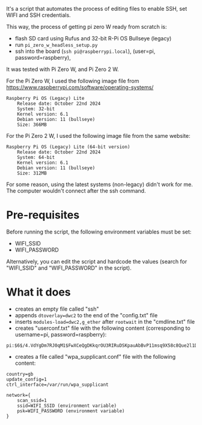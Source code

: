 
It's a script that automates the process of editing files to enable SSH, set WIFI and SSH credentials.

This way, the process of getting pi zero W ready from scratch is:
* flash SD card using Rufus and 32-bit R-Pi OS Bullseye (legacy)  
* run `pi_zero_w_headless_setup.py`  
* ssh into the board (`ssh pi@raspberrypi.local`), (user=pi, password=raspberry),   

It was tested with Pi Zero W, and Pi Zero 2 W.

For the Pi Zero W, I used the following image file from https://www.raspberrypi.com/software/operating-systems/
```
Raspberry Pi OS (Legacy) Lite
    Release date: October 22nd 2024
    System: 32-bit
    Kernel version: 6.1
    Debian version: 11 (bullseye)
    Size: 366MB
```

For the Pi Zero 2 W, I used the following image file from the same website:
```
Raspberry Pi OS (Legacy) Lite (64-bit version)
    Release date: October 22nd 2024
    System: 64-bit
    Kernel version: 6.1
    Debian version: 11 (bullseye)
    Size: 312MB
```

For some reason, using the latest systems (non-legacy) didn't work for me. The computer wouldn't connect after the ssh command.

# Pre-requisites
Before running the script, the following environment variables must be set:
* WIFI_SSID   
* WIFI_PASSWORD  

Alternatively, you can edit the script and hardcode the values (search for "WIFI_SSID" and "WIFI_PASSWORD" in the script).

# What it does
* creates an empty file called "ssh"  
* appends `dtoverlay=dwc2` to the end of the "config.txt" file  
* inserts `modules-load=dwc2,g_ether` after `rootwait` in the "cmdline.txt" file  
* creates "userconf.txt" file with the following content (corresponding to username=pi, password=raspberry):  
```
pi:$6$/4.VdYgDm7RJ0qM1$FwXCeQgDKkqrOU3RIRuDSKpauAbBvP11msq9X58c8Que2l1Dwq3vdJMgiZlQSbEXGaY5esVHGBNbCxKLVNqZW1
```
* creates a file called "wpa_supplicant.conf" file with the following content:  
```
country=gb
update_config=1
ctrl_interface=/var/run/wpa_supplicant

network={
    scan_ssid=1
    ssid=WIFI_SSID (environment variable)
    psk=WIFI_PASSWORD (environment variable)
}
```

